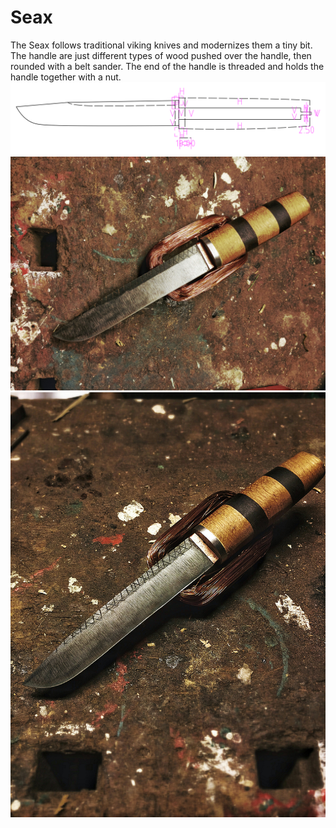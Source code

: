# Seax
The Seax follows traditional viking knives and modernizes them a tiny bit. The handle are just different types of wood pushed over the handle, then rounded with a belt sander. The end of the handle is threaded and holds the handle together with a nut.
![](seax.svg)
![preview](gallery_1.png)
![preview](gallery_2.png)
